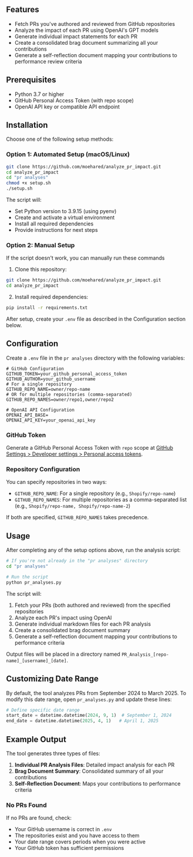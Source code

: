 ## Features

- Fetch PRs you've authored and reviewed from GitHub repositories
- Analyze the impact of each PR using OpenAI's GPT models
- Generate individual impact statements for each PR
- Create a consolidated brag document summarizing all your contributions
- Generate a self-reflection document mapping your contributions to performance review criteria

## Prerequisites

- Python 3.7 or higher
- GitHub Personal Access Token (with repo scope)
- OpenAI API key or compatible API endpoint

## Installation

Choose one of the following setup methods:

### Option 1: Automated Setup (macOS/Linux)

```bash
git clone https://github.com/moehared/analyze_pr_impact.git
cd analyze_pr_impact
cd "pr analyses"
chmod +x setup.sh
./setup.sh
```

The script will:
- Set Python version to 3.9.15 (using pyenv)
- Create and activate a virtual environment
- Install all required dependencies
- Provide instructions for next steps

### Option 2: Manual Setup

If the script doesn't work, you can manually run these commands

1. Clone this repository:
```bash
git clone https://github.com/moehared/analyze_pr_impact.git
cd analyze_pr_impact
```

2. Install required dependencies:
```bash
pip install -r requirements.txt
```


After setup, create your `.env` file as described in the Configuration section below.

## Configuration

Create a `.env` file in the `pr analyses` directory with the following variables:

```
# GitHub Configuration
GITHUB_TOKEN=your_github_personal_access_token
GITHUB_AUTHOR=your_github_username
# For a single repository
GITHUB_REPO_NAME=owner/repo-name
# OR for multiple repositories (comma-separated)
GITHUB_REPO_NAMES=owner/repo1,owner/repo2

# OpenAI API Configuration
OPENAI_API_BASE= 
OPENAI_API_KEY=your_openai_api_key
```

### GitHub Token

Generate a GitHub Personal Access Token with `repo` scope at [GitHub Settings > Developer settings > Personal access tokens](https://github.com/settings/tokens).

### Repository Configuration

You can specify repositories in two ways:
- `GITHUB_REPO_NAME`: For a single repository (e.g., `Shopify/repo-name`)
- `GITHUB_REPO_NAMES`: For multiple repositories as a comma-separated list (e.g., `Shopify/repo-name, Shopify/repo-name-2`)

If both are specified, `GITHUB_REPO_NAMES` takes precedence.

## Usage

After completing any of the setup options above, run the analysis script:

```bash
# If you're not already in the "pr analyses" directory
cd "pr analyses"

# Run the script
python pr_analyses.py
```

The script will:
1. Fetch your PRs (both authored and reviewed) from the specified repositories
2. Analyze each PR's impact using OpenAI
3. Generate individual markdown files for each PR analysis
4. Create a consolidated brag document summary
5. Generate a self-reflection document mapping your contributions to performance criteria

Output files will be placed in a directory named `PR_Analysis_[repo-name]_[username]_[date]`.

## Customizing Date Range

By default, the tool analyzes PRs from September 2024 to March 2025. To modify this date range, open `pr_analyses.py` and update these lines:

```python
# Define specific date range
start_date = datetime.datetime(2024, 9, 1)  # September 1, 2024
end_date = datetime.datetime(2025, 4, 1)   # April 1, 2025
```

## Example Output

The tool generates three types of files:

1. **Individual PR Analysis Files**: Detailed impact analysis for each PR
2. **Brag Document Summary**: Consolidated summary of all your contributions
3. **Self-Reflection Document**: Maps your contributions to performance criteria


### No PRs Found

If no PRs are found, check:
- Your GitHub username is correct in `.env`
- The repositories exist and you have access to them
- Your date range covers periods when you were active
- Your GitHub token has sufficient permissions
